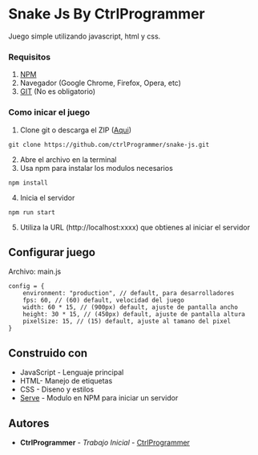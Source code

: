 # Snake Js By CtrlProgrammer

Juego simple utilizando javascript, html y css.

### Requisitos

1. [NPM](http://www.dropwizard.io/1.0.2/docs/)
2. Navegador (Google Chrome, Firefox, Opera, etc)
3. [GIT](https://git-scm.com/) (No es obligatorio)

### Como inicar el juego

1. Clone git o descarga el ZIP ([Aqui](https://github.com/ctrlProgrammer/snake-js))

```
git clone https://github.com/ctrlProgrammer/snake-js.git
```

2. Abre el archivo en la terminal
3. Usa npm para instalar los modulos necesarios

```
npm install
```

4. Inicia el servidor

```
npm run start
```

5. Utiliza la URL (http://localhost:xxxx) que obtienes al iniciar el servidor

## Configurar juego

Archivo: main.js

```
config = {
    environment: "production", // default, para desarrolladores
    fps: 60, // (60) default, velocidad del juego
    width: 60 * 15, // (900px) default, ajuste de pantalla ancho
    height: 30 * 15, // (450px) default, ajuste de pantalla altura
    pixelSize: 15, // (15) default, ajuste al tamano del pixel
}
```

## Construido con

- JavaScript - Lenguaje principal
- HTML- Manejo de etiquetas
- CSS - Diseno y estilos
- [Serve](https://www.npmjs.com/package/serve) - Modulo en NPM para iniciar un servidor

## Autores

- **CtrlProgrammer** - _Trabajo Inicial_ - [CtrlProgrammer](https://github.com/ctrlProgrammer)
